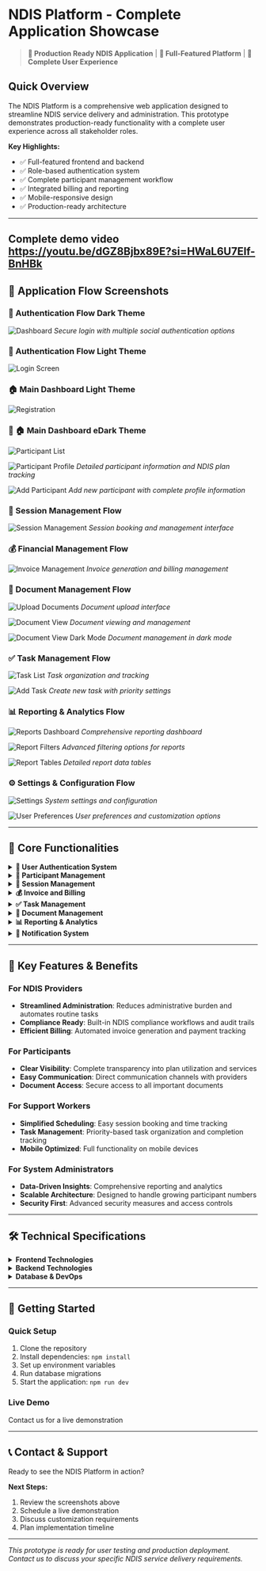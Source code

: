 # NDIS Platform - Complete Application Showcase

> **🚀 Production Ready NDIS Application** | **📱 Full-Featured Platform** | **🎯 Complete User Experience**

## Quick Overview

The NDIS Platform is a comprehensive web application designed to streamline NDIS service delivery and administration. This prototype demonstrates production-ready functionality with a complete user experience across all stakeholder roles.

**Key Highlights:**
- ✅ Full-featured frontend and backend
- ✅ Role-based authentication system
- ✅ Complete participant management workflow
- ✅ Integrated billing and reporting
- ✅ Mobile-responsive design
- ✅ Production-ready architecture

---
Complete demo video 
https://youtu.be/dGZ8Bjbx89E?si=HWaL6U7Elf-BnHBk
---
## 📱 Application Flow Screenshots

### 🔐 Authentication Flow Dark Theme
![Dashboard](https://i.postimg.cc/SRyrKnSH/1.png)
*Secure login with multiple social authentication options*

### 🔐 Authentication Flow Light Theme
![Login Screen](https://i.postimg.cc/gktDYcfB/2.png)

### 🏠 Main Dashboard Light Theme
![Registration](https://i.postimg.cc/445PSQwG/3.png)


### 👥 🏠 Main Dashboard eDark Theme
![Participant List](https://i.postimg.cc/VLkgQ0HC/4.png)



![Participant Profile](https://i.postimg.cc/1XJKVy4X/5-Participants.png)
*Detailed participant information and NDIS plan tracking*

![Add Participant](https://i.postimg.cc/Z59L0tmY/6-Add-Partcipipant.png)
*Add new participant with complete profile information*

### 📅 Session Management Flow
![Session Management](https://i.postimg.cc/9fZttdzv/7-Session.png)
*Session booking and management interface*

### 💰 Financial Management Flow
![Invoice Management](https://i.postimg.cc/dVzjyHQ2/8-Invocices.png)
*Invoice generation and billing management*

### 📄 Document Management Flow
![Upload Documents](https://i.postimg.cc/ZRmPfWd0/9-Upload-Doc.png)
*Document upload interface*

![Document View](https://i.postimg.cc/3RZXz3X1/10-Upload-Doc-View.png)
*Document viewing and management*

![Document View Dark Mode](https://i.postimg.cc/PJrWj0Kj/11-Upload-Doc-View-Dark.png)
*Document management in dark mode*

### ✅ Task Management Flow
![Task List](https://i.postimg.cc/D0jqy5Yb/12-Tasks.png)
*Task organization and tracking*

![Add Task](https://i.postimg.cc/c1X7m444/13-Add-task.png)
*Create new task with priority settings*

### 📊 Reporting & Analytics Flow
![Reports Dashboard](https://i.postimg.cc/xTZKwxzw/14-Reports.png)
*Comprehensive reporting dashboard*

![Report Filters](https://i.postimg.cc/8PcRnQjd/15-Reprts-Filters.png)
*Advanced filtering options for reports*

![Report Tables](https://i.postimg.cc/VNQX6J44/15-Reprts-table.png)
*Detailed report data tables*

### ⚙️ Settings & Configuration Flow
![Settings](https://i.postimg.cc/P58mTWbP/16-Settings.png)
*System settings and configuration*

![User Preferences](https://i.postimg.cc/k5QKt7pC/17-Settings-Pref.png)
*User preferences and customization options*

---

## 🎯 Core Functionalities

<details>
<summary><strong>👤 User Authentication System</strong></summary>

- Login with email/password
- Social login (Google, Microsoft)
- Role-based access (Admin, Provider, Support Worker, Participant)
- Password reset functionality
- Session management with JWT

</details>

<details>
<summary><strong>🏥 Participant Management</strong></summary>

- Participant registration and profile management
- NDIS plan tracking and management
- Plan expiry notifications
- Document storage for participant records
- Comprehensive participant information dashboard

</details>

<details>
<summary><strong>📅 Session Management</strong></summary>

- Schedule and track support sessions
- Session approval workflow
- Service booking management
- Session history and reporting
- Time tracking for support workers

</details>

<details>
<summary><strong>💰 Invoice and Billing</strong></summary>

- Generate invoices from sessions
- Track payment status
- Financial reporting
- NDIS claim integration
- Export financial data

</details>

<details>
<summary><strong>✅ Task Management</strong></summary>

- Create and assign tasks
- Track task completion
- Task notifications and reminders
- Priority-based task organization

</details>

<details>
<summary><strong>📄 Document Management</strong></summary>

- Upload and store participant documents
- Document version control
- Document sharing and permissions
- Document categories and tagging

</details>

<details>
<summary><strong>📊 Reporting & Analytics</strong></summary>

- Dashboard with key performance metrics
- Financial reports
- Service delivery statistics
- Plan utilization tracking
- Custom report generation

</details>

<details>
<summary><strong>🔔 Notification System</strong></summary>

- Real-time notifications
- Email notifications
- Plan expiry alerts
- Session approval notifications
- System notifications

</details>

---

## 🌟 Key Features & Benefits

### For NDIS Providers
- **Streamlined Administration**: Reduces administrative burden and automates routine tasks
- **Compliance Ready**: Built-in NDIS compliance workflows and audit trails
- **Efficient Billing**: Automated invoice generation and payment tracking

### For Participants
- **Clear Visibility**: Complete transparency into plan utilization and services
- **Easy Communication**: Direct communication channels with providers
- **Document Access**: Secure access to all important documents

### For Support Workers
- **Simplified Scheduling**: Easy session booking and time tracking
- **Task Management**: Priority-based task organization and completion tracking
- **Mobile Optimized**: Full functionality on mobile devices

### For System Administrators
- **Data-Driven Insights**: Comprehensive reporting and analytics
- **Scalable Architecture**: Designed to handle growing participant numbers
- **Security First**: Advanced security measures and access controls

---

## 🛠 Technical Specifications

<details>
<summary><strong>Frontend Technologies</strong></summary>

- **Framework**: Vue.js 3.x
- **State Management**: Pinia 2.x
- **Router**: Vue Router 4.x
- **UI Components**: Custom component library
- **CSS Framework**: Tailwind CSS 3.x
- **Build Tool**: Vite 5.x
- **HTTP Client**: Axios 1.x
- **Icons**: Heroicons
- **Design**: Mobile and desktop optimized

</details>

<details>
<summary><strong>Backend Technologies</strong></summary>

- **Runtime**: Node.js 18.x
- **Framework**: Express.js 4.x
- **Authentication**: JWT (jsonwebtoken 9.x)
- **Database ORM**: Sequelize 6.x
- **API Documentation**: Swagger/OpenAPI 3.0
- **Security**: Helmet, CORS, rate limiting
- **Email Service**: Nodemailer 6.x
- **Validation**: Joi 17.x

</details>

<details>
<summary><strong>Database & DevOps</strong></summary>

- **Database**: PostgreSQL 15.x
- **Migrations**: Sequelize migrations
- **Containerization**: Docker ready
- **CI/CD**: GitHub Actions prepared
- **Version Control**: Git
- **Environment**: dotenv configuration

</details>

---

## 🚀 Getting Started

### Quick Setup
1. Clone the repository
2. Install dependencies: `npm install`
3. Set up environment variables
4. Run database migrations
5. Start the application: `npm run dev`

### Live Demo
Contact us for a live demonstration

---

## 📞 Contact & Support

Ready to see the NDIS Platform in action? 

**Next Steps:**
1. Review the screenshots above
2. Schedule a live demonstration
3. Discuss customization requirements
4. Plan implementation timeline

---

*This prototype is ready for user testing and production deployment. Contact us to discuss your specific NDIS service delivery requirements.*
